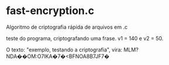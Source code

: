 # fast-encryption.c
Algoritmo de criptografia rápida de arquivos em .c

teste do programa, criptografando uma frase. v1 = 140 e v2 = 50.

O texto: "exemplo, testando a criptografia", vira: MLM?NDA��OM:O7IKA�7�<BFNOA8B7JF7�
